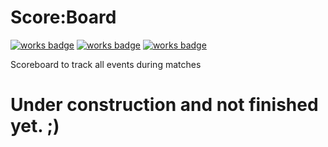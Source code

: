 # Score:Board

[![works badge](https://img.shields.io/badge/Score-Board-red)](https://scoreboard.mal-noh.de)
[![works badge](https://img.shields.io/badge/works-on%20my%20machine-brightgreen)](https://mal-noh.de)
[![works badge](https://img.shields.io/badge/Score:Board-GBS-blue)](https://gbs-grafschaft.de)

Scoreboard to track all events during matches

# Under construction and not finished yet. ;)
